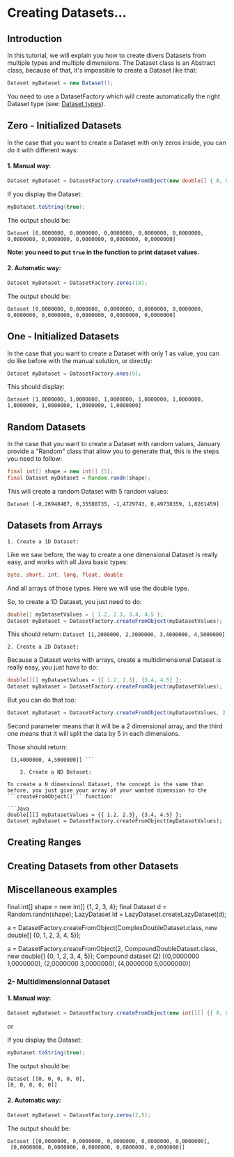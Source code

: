 # Creating Datasets...

## Introduction

In this tutorial, we will explain you how to create divers Datasets from multiple types and multiple dimensions.
The Dataset class is an Abstract class, because of that, it's impossible to create a Dataset like that:

```Java
Dataset myDataset = new Dataset();
```

You need to use a DatasetFactory which will create automatically the right Dataset type (see: [Dataset types](https://github.com/tracymiranda/january-docs/blob/master/userguide/dataset-types.md)).

## Zero - Initialized Datasets

In the case that you want to create a Dataset with only zeros inside, you can do it with different ways:

#### 1. Manual way:

```Java
Dataset myDataset = DatasetFactory.createFromObject(new double[] { 0, 0, 0, 0, 0, 0, 0, 0, 0, 0 });
```

If you display the Dataset:

```Java
myDataset.toString(true);
```

The output should be:

```
Dataset [0,0000000, 0,0000000, 0,0000000, 0,0000000, 0,0000000, 0,0000000, 0,0000000, 0,0000000, 0,0000000, 0,0000000]
```
 
**Note: you need to put ```true``` in the function to print dataset values.**



 #### 2. Automatic way:
 
```Java
Dataset myDataset = DatasetFactory.zeros(10);
```

The output should be:

```
Dataset [0,0000000, 0,0000000, 0,0000000, 0,0000000, 0,0000000, 0,0000000, 0,0000000, 0,0000000, 0,0000000, 0,0000000]
```


## One - Initialized Datasets

In the case that you want to create a Dataset with only 1 as value, you can do like before with the manual solution, or directly:

```Java
Dataset myDataset = DatasetFactory.ones(9);
```
This should display:

```
Dataset [1,0000000, 1,0000000, 1,0000000, 1,0000000, 1,0000000, 1,0000000, 1,0000000, 1,0000000, 1,0000000]
```

## Random Datasets

In the case that you want to create a Dataset with random values, January provide a "Random" class that allow you to generate that, this is the steps you need to follow:

```Java
final int[] shape = new int[] {5};
final Dataset myDataset = Random.randn(shape);
```

This will create a random Dataset with 5 random values:

```
Dataset [-0,26948407, 0,35588735, -1,4729743, 0,49738359, 1,0261459]
```

## Datasets from Arrays
    1. Create a 1D Dataset:
 
Like we saw before, the way to create a one dimensional Dataset is really easy, and works with all Java basic types:
```Java
byte, short, int, long, float, double
```
And all arrays of those types. Here we will use the double type.
 
So, to create a 1D Dataset, you just need to do:

```Java
double[] myDatasetValues = { 1.2, 2.3, 3.4, 4.5 };
Dataset myDataset = DatasetFactory.createFromObject(myDatasetValues);
```

This should return: ``` Dataset [1,2000000, 2,3000000, 3,4000000, 4,5000000] ```
 
    2. Create a 2D Dataset:
    
Because a Dataset works with arrays, create a multidimensional Dataset is really easy, you just have to do:

```Java
double[][] myDatasetValues = {{ 1.2, 2.3}, {3.4, 4.5} };
Dataset myDataset = DatasetFactory.createFromObject(myDatasetValues);
```

But you can do that too:

```Java
Dataset myDataset = DatasetFactory.createFromObject(myDatasetValues, 2, 2);
```

Second parameter means that it will be a 2 dimensional array, and the third one means that it will split the data by 5 in each dimensions.

Those should return: 
```Dataset [[1,2000000, 2,3000000],
 [3,4000000, 4,5000000]] ```
    
    3. Create a ND Dataset:
    
To create a N dimensional Dataset, the concept is the same than before, you just give your array of your wanted dimension to the ```createFromObject()``` function:

```Java
double[][] myDatasetValues = {{ 1.2, 2.3}, {3.4, 4.5} };
Dataset myDataset = DatasetFactory.createFromObject(myDatasetValues);
```
 
## Creating Ranges

## Creating Datasets from other Datasets

## Miscellaneous examples


final int[] shape = new int[] {1, 2, 3, 4};
		final Dataset d = Random.randn(shape);
		LazyDataset ld = LazyDataset.createLazyDataset(d);
  
  a = DatasetFactory.createFromObject(ComplexDoubleDataset.class, new double[] {0, 1, 2, 3, 4, 5});
  
  a = DatasetFactory.createFromObject(2, CompoundDoubleDataset.class, new double[] {0, 1, 2, 3, 4, 5});
  Compound dataset (2) [(0,0000000 1,0000000), (2,0000000 3,0000000), (4,0000000 5,0000000)]
  
  
  
  
  
  
  
  
  
  
  
  
  
  
  
  
  ### 2- Multidimensionnal Dataset

 #### 1. Manual way:


```Java
Dataset myDataset = DatasetFactory.createFromObject(new int[][] {{ 0, 0, 0, 0, 0},{ 0, 0, 0, 0, 0 }});
```

or


If you display the Dataset:

```Java
myDataset.toString(true);
```

The output should be:

```
Dataset [[0, 0, 0, 0, 0],
[0, 0, 0, 0, 0]]
``` 
 
 
 
 #### 2. Automatic way:
```Java
Dataset myDataset = DatasetFactory.zeros(2,5);
```

The output should be:

```
Dataset [[0,0000000, 0,0000000, 0,0000000, 0,0000000, 0,0000000],
 [0,0000000, 0,0000000, 0,0000000, 0,0000000, 0,0000000]]
```
